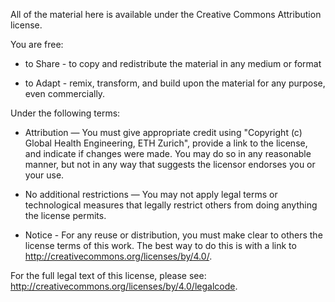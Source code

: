 All of the material here is available under the Creative Commons Attribution license.

You are free:

- to Share - to copy and redistribute the material in any medium or format 

- to Adapt - remix, transform, and build upon the material for any purpose, even commercially. 

Under the following terms:

- Attribution — You must give appropriate credit using "Copyright (c) Global Health Engineering, ETH Zurich", provide a link to the license, and indicate if changes were made. You may do so in any reasonable manner, but not in any way that suggests the licensor endorses you or your use. 

- No additional restrictions — You may not apply legal terms or technological measures that legally restrict others from doing anything the license permits. 

* Notice - For any reuse or distribution, you must make clear to others the license terms of this work. The best way to do this is with a link to http://creativecommons.org/licenses/by/4.0/.

For the full legal text of this license, please see: http://creativecommons.org/licenses/by/4.0/legalcode.